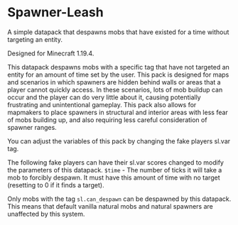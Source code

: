 # Spawner-Leash
A simple datapack that despawns mobs that have existed for a time without targeting an entity.

Designed for Minecraft 1.19.4.

This datapack despawns mobs with a specific tag that have not targeted an entity for an amount of time set by the user.
This pack is designed for maps and scenarios in which spawners are hidden behind walls or areas that a player cannot quickly access.
In these scenarios, lots of mob buildup can occur and the player can do very little about it, causing potentially frustrating and unintentional gameplay.
This pack also allows for mapmakers to place spawners in structural and interior areas with less fear of mobs building up, and also requiring less careful consideration of spawner ranges.

You can adjust the variables of this pack by changing the fake players sl.var tag.

The following fake players can have their sl.var scores changed to modify the parameters of this datapack.
`$time` - The number of ticks it will take a mob to forcibly despawn. It must have this amount of time with no target (resetting to 0 if it finds a target).

Only mobs with the tag `sl.can_despawn` can be despawned by this datapack. This means that default vanilla natural mobs and natural spawners are unaffected by this system.
